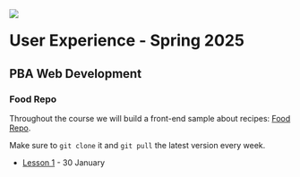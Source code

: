 <img src="https://github.com/user-attachments/assets/301941d6-924d-424f-9c95-b3a431c98f0b" align="left" style="z-index: 999;">

# User Experience - Spring 2025
## PBA Web Development

### Food Repo
Throughout the course we will build a front-end sample about recipes: [Food Repo](https://github.com/arturomorarioja/js_food_repo_ux_f25). 

Make sure to `git clone` it and `git pull` the latest version every week.

- [Lesson 1](https://github.com/arturomorarioja-kea/WD_UX_F25/blob/main/Lesson01/README.md) - 30 January
